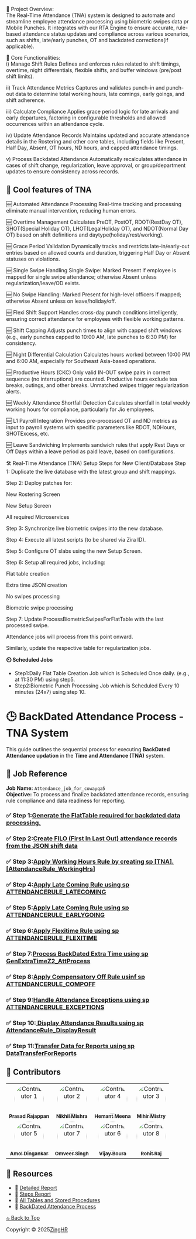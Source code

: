 <a name="readme-top"></a>

📘 Project Overview: <br>
The Real-Time Attendance (TNA) system is designed to automate and streamline employee attendance processing using biometric swipes data pr Mobile Punches. It integrates with our RTA Engine to ensure accurate, rule-based attendance status updates and compliance across various scenarios, such as shifts, late/early punches, OT and backdated corrections(if applicable).

🔧 Core Functionalities: <br>
i) Manage Shift Rules
Defines and enforces rules related to shift timings, overtime, night differentials, flexible shifts, and buffer windows (pre/post shift limits).

ii) Track Attendance Metrics
Captures and validates punch-in and punch-out data to determine total working hours, late comings, early goings, and shift adherence.

iii) Calculate Compliance
Applies grace period logic for late arrivals and early departures, factoring in configurable thresholds and allowed occurrences within an attendance cycle.

iv) Update Attendance Records
Maintains updated and accurate attendance details in the Rostering and other core tables, including fields like Present, Half Day, Absent, OT hours, ND hours, and capped attendance timings.

v) Process Backdated Attendance
Automatically recalculates attendance in cases of shift change, regularization, leave approval, or group/department updates to ensure consistency across records.
## 🚀 Cool features of TNA

🆕 Automated Attendance Processing
Real-time tracking and processing eliminate manual intervention, reducing human errors.

🆕 Overtime Management
Calculates PreOT, PostOT, RDOT(RestDay OT), SHOT(Special Holiday OT), LHOT(LegalHoliday OT), and NDOT(Normal Day OT) based on shift definitions and daytype(holiday/rest/working).

🆕 Grace Period Validation
Dynamically tracks and restricts late-in/early-out entries based on allowed counts and duration, triggering Half Day or Absent statuses on violations.

🆕 Single Swipe Handling
Single Swipe: Marked Present if employee is mapped for single swipe attendance; otherwise Absent unless regularization/leave/OD exists.

🆕 No Swipe Handling: Marked Present for high-level officers if mapped; otherwise Absent unless on leave/holiday/off.

🆕 Flexi Shift Support
Handles cross-day punch conditions intelligently, ensuring correct attendance for employees with flexible working patterns.

🆕 Shift Capping
Adjusts punch times to align with capped shift windows (e.g., early punches capped to 10:00 AM, late punches to 6:30 PM) for consistency.

🆕 Night Differential Calculation
Calculates hours worked between 10:00 PM and 6:00 AM, especially for Southeast Asia-based operations. 

🆕 Productive Hours (CKC)
Only valid IN-OUT swipe pairs in correct sequence (no interruptions) are counted. Productive hours exclude tea breaks, outings, and other breaks. Unmatched swipes trigger regularization alerts.

🆕 Weekly Attendance Shortfall Detection
Calculates shortfall in total weekly working hours for compliance, particularly for Jio employees.

🆕 L1 Payroll Integration
Provides pre-processed OT and ND metrics as input to payroll systems  with specific parameters like RDOT, NDHours, SHOTExcess, etc.

🆕 Leave Sandwiching
Implements sandwich rules that apply Rest Days or Off Days within a leave period as paid leave, based on configurations.


🛠️ Real-Time Attendance (TNA) Setup Steps for New Client/Database
Step 1: Duplicate the live database with the latest group and shift mappings.

Step 2: Deploy patches for:

New Rostering Screen

New Setup Screen

All required Microservices

Step 3: Synchronize live biometric swipes into the new database.

Step 4: Execute all latest scripts (to be shared via Zira ID).

Step 5: Configure OT slabs using the new Setup Screen.

Step 6: Setup all required jobs, including:

Flat table creation

Extra time JSON creation

No swipes processing

Biometric swipe processing

Step 7: Update ProcessBiometricSwipesForFlatTable with the last processed swipe.

Attendance jobs will process from this point onward.

Similarly, update the respective table for regularization jobs.

**⏲️ Scheduled Jobs**
- Step1:Daily Flat Table Creation Job which is Scheduled Once daily. (e.g., at 11:30 PM) using step5.
- Step2:Biometric Punch Processing Job which is Scheduled Every 10 minutes (24x7) using step 10.

# 🕒 BackDated Attendance Process - TNA System

This guide outlines the sequential process for executing **BackDated Attendance updation** in the **Time and Attendance (TNA)** system.

## 📌 Job Reference  
**Job Name:** `Attendance_job_for_cowayqa5`  
**Objective:** To process and finalize backdated attendance records, ensuring rule compliance and data readiness for reporting.
### ✅ Step 1:[Generate the FlatTable required for backdated data processing.](https://github.com/zinghrcore/z2-tna-db/blob/master/1.setempshiftjsondata.sql)
### ✅ Step 2:[Create FILO (First In Last Out) attendance records from the JSON shift data](https://github.com/zinghrcore/z2-tna-db/blob/master/2.FiloCreationWithJSON_Z2.sql)
### ✅ Step 3:[Apply Working Hours Rule by creating sp [TNA].[AttendanceRule_WorkingHrs]](https://github.com/zinghrcore/z2-tna-db/blob/master/3.AttendanceRule_WorkingHrs.sql)
### ✅ Step 4:[Apply Late Coming Rule using sp ATTENDANCERULE_LATECOMING](https://github.com/zinghrcore/z2-tna-db/blob/master/4.ATTENDANCERULE_LATECOMING.sql)
### ✅ Step 5:[Apply Late Coming Rule using sp ATTENDANCERULE_EARLYGOING](https://github.com/zinghrcore/z2-tna-db/blob/master/5.ATTENDANCERULE_EARLYGOING.sql)
### ✅ Step 6:[Apply Flexitime Rule using sp ATTENDANCERULE_FLEXITIME](https://github.com/zinghrcore/z2-tna-db/blob/master/6.ATTENDANCERULE_FLEXITIME.sql)
### ✅ Step 7:[Process BackDated Extra Time using sp GenExtraTimeZ2_AttProcess](https://github.com/zinghrcore/z2-tna-db/blob/master/7.GenExtraTimeZ2_AttProcess.sql)
### ✅ Step 8:[Apply Compensatory Off Rule usinf sp ATTENDANCERULE_COMPOFF](https://github.com/zinghrcore/z2-tna-db/blob/master/8.ATTENDANCERULE_COMPOFF.sql)
### ✅ Step 9:[Handle Attendance Exceptions using sp ATTENDANCERULE_EXCEPTIONS](https://github.com/zinghrcore/z2-tna-db/blob/master/9.ATTENDANCERULE_EXCEPTIONS.sql)
### ✅ Step 10:[ Display Attendance Results using sp AttendanceRule_DisplayResult](https://github.com/zinghrcore/z2-tna-db/blob/master/10.AttendanceRule_DisplayResult.sql)
### ✅ Step 11:[Transfer Data for Reports using sp DataTransferForReports](https://github.com/zinghrcore/z2-tna-db/blob/master/11.DataTransferForReports.sql)

## 🌟 Contributors

<table>
  <tr>
    <td align="center">
      <a href="https://www.linkedin.com/in/prasad-rajappan-a002a73/" target="_blank">
        <img src="https://media.licdn.com/dms/image/v2/C4E03AQEQl64iTddLkw/profile-displayphoto-shrink_400_400/profile-displayphoto-shrink_400_400/0/1516298618284?e=1751500800&v=beta&t=QZ-WYMxK5vPV-_iFCikorpW6VSIWnhWAz7LlXiX5LXE" width="80px" style="border-radius:50%;" alt="Contributor 1"/>
        <br/>
        <sub><b>Prasad Rajappan</b></sub>
      </a>
    </td>
    <td align="center">
      <a href="https://www.linkedin.com/in/nikhil004/" target="_blank">
        <img src="https://media.licdn.com/dms/image/v2/D4D03AQGys4LpBZOvng/profile-displayphoto-shrink_200_200/profile-displayphoto-shrink_200_200/0/1726168691780?e=2147483647&v=beta&t=7_LfxXThuPlIpSHmiPCQe1bwPCkJW52oAVhJOn5FL0E" width="80px" style="border-radius:50%;" alt="Contributor 2"/>
        <br/>
        <sub><b>Nikhil Mishra</b></sub>
      </a>
    </td>
        <td align="center">
      <a href="https://www.linkedin.com/in/hemant-meena-208b2556/" target="_blank">
        <img src="https://media.licdn.com/dms/image/v2/D4D03AQE7YLjE5a77dg/profile-displayphoto-shrink_400_400/B4DZXlkzApHsAg-/0/1743313384104?e=1751500800&v=beta&t=fMEISdFGYxEw5J4Wnki5WaBSIIsz9yD4aHsmx0F3Bq8" width="80px" style="border-radius:50%;" alt="Contributor 4"/>
        <br/>
        <sub><b>Hemant Meena</b></sub>
      </a>
    </td>
    <td align="center">
      <a href="https://www.linkedin.com/in/mihir-mistry-93068b223/" target="_blank">
        <img src="https://media.licdn.com/dms/image/v2/D4D03AQEpLW8pg6DVgw/profile-displayphoto-shrink_200_200/B4DZRrVZvRHcAg-/0/1736967562482?e=2147483647&v=beta&t=HrPYZoofkqgqDIfavB3QjqSbbWQPP4aza3LomSTXoGk" width="80px" style="border-radius:50%;" alt="Contributor 3"/>
        <br/>
        <sub><b>Mihir Mistry</b></sub>
      </a>
    </td>
  </tr>
  <tr>
    <td align="center">
      <a href="https://www.linkedin.com/in/amol-dingankar-315459121/" target="_blank">
        <img src="https://media.licdn.com/dms/image/v2/D4D03AQHvWF1_C18zxw/profile-displayphoto-shrink_400_400/profile-displayphoto-shrink_400_400/0/1670330113667?e=1751500800&v=beta&t=5OHQubiCZG5QdtQSh6AiQinKHsmllf0XGrw2baotTsk" width="80px" style="border-radius:50%;" alt="Contributor 5"/>
        <br/>
        <sub><b>Amol Dingankar</b></sub>
      </a>
    </td>
        <td align="center">
      <a href="https://www.linkedin.com/in/omveer-singh-82102a29/" target="_blank">
        <img src="https://media.licdn.com/dms/image/v2/D5603AQEAaLfXazpQeA/profile-displayphoto-shrink_400_400/profile-displayphoto-shrink_400_400/0/1714208348267?e=1751500800&v=beta&t=l5QotBO0eGPa5Nman6hlqQu6A5xPoVjMbPn8Ua6Ac84" width="80px" style="border-radius:50%;" alt="Contributor 7"/>
        <br/>
        <sub><b>Omveer Singh</b></sub>
      </a>
    </td>
    <td align="center">
      <a href="https://www.linkedin.com/in/vijay-boura-b1197517a/" target="_blank">
        <img src="https://media.licdn.com/dms/image/v2/D5603AQFFl0UQvFIiuw/profile-displayphoto-shrink_400_400/B56ZaQunylHsAg-/0/1746184866189?e=1751500800&v=beta&t=-oPo7evoLYQwDDSuPYLHlfmqTAnQVLJu5R1B8nRLgJo" width="80px" style="border-radius:50%;" alt="Contributor 6"/>
        <br/>
        <sub><b>Vijay Boura</b></sub>
      </a>
    </td>
    <td align="center">
      <a href="https://www.linkedin.com/in/imrohi8/" target="_blank">
        <img src="https://media.licdn.com/dms/image/v2/D5603AQG5hOhdd_j3xg/profile-displayphoto-shrink_800_800/B56ZUkf5m7HQAc-/0/1740074097527?e=1756339200&v=beta&t=FcnQHqj_0DvfeI9F7P_b8lex4IyeztmFtFqtUusi6Uo" width="80px" style="border-radius:50%;" alt="Contributor 8"/>
        <br/>
        <sub><b>Rohit Raj</b></sub>
      </a>
    </td>
  </tr>
</table>






## 📁 Resources

- 📄 [Detailed Report](https://zinghr365-my.sharepoint.com/:w:/g/personal/nikhil_mishra_zinghr_com/EQtXlIN-tVFKks0tMhePZmEBjwJWUVPBQbnlyqqT4rnOJQ?wdOrigin=TEAMS-MAGLEV.undefined_ns.rwc&wdExp=TEAMS-TREATMENT&wdhostclicktime=1746181572438&web=1)
- 📄 [Steps Report](https://drive.google.com/file/d/1VrXBYQQknR33bqLG-Che7I3bnBFKTl6T/view?usp=drive_link)
- 📄 [All Tables and Stored Procedures](https://github.com/zinghrcore/z2-tna-db/blob/master/Final%20SP%20and%20tables.rar)
- 📄 [BackDated Attendance Process](https://github.com/zinghrcore/z2-tna-db/blob/master/BackDated%20Attendance%20Process.docx)
  
[🔝 Back to Top](#readme-top)

Copyright © 2025[ZingHR](https://www.zinghr.com/)  <br />










